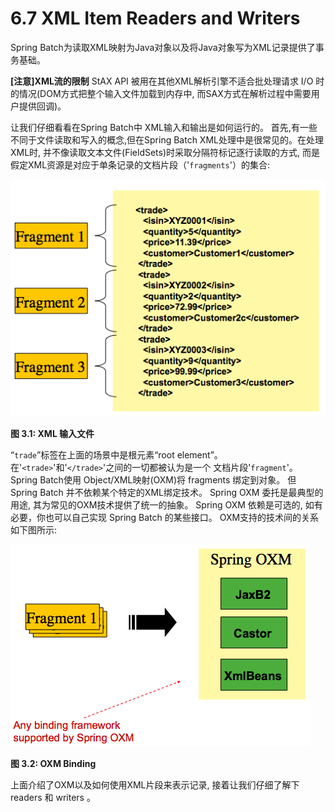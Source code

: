 # 6.7 XML Item Readers and Writers #


Spring Batch为读取XML映射为Java对象以及将Java对象写为XML记录提供了事务基础。


**[注意]XML流的限制**
StAX API 被用在其他XML解析引擎不适合批处理请求 I/O 时的情况(DOM方式把整个输入文件加载到内存中, 而SAX方式在解析过程中需要用户提供回调)。


让我们仔细看看在Spring Batch中 XML输入和输出是如何运行的。 首先,有一些不同于文件读取和写入的概念,但在Spring Batch XML处理中是很常见的。在处理XML时, 并不像读取文本文件(FieldSets)时采取分隔符标记逐行读取的方式, 而是假定XML资源是对应于单条记录的文档片段（'`fragments`'）的集合:


![XML输入文件](./67_0_0_xmlinput.png)

**图 3.1: XML 输入文件**


“`trade`”标签在上面的场景中是根元素“root element”。 在'`<trade>`'和'`</trade>`'之间的一切都被认为是一个 文档片段'`fragment`'。 Spring Batch使用 Object/XML映射(OXM)将 fragments 绑定到对象。 但 Spring Batch 并不依赖某个特定的XML绑定技术。 Spring OXM 委托是最典型的用途, 其为常见的OXM技术提供了统一的抽象。 Spring OXM 依赖是可选的, 如有必要，你也可以自己实现 Spring Batch 的某些接口。 OXM支持的技术间的关系如下图所示:


![图 3.2 OXM绑定](./67_0_1_oxm-fragments.png)

**图 3.2: OXM Binding**


上面介绍了OXM以及如何使用XML片段来表示记录, 接着让我们仔细了解下 readers 和 writers 。
